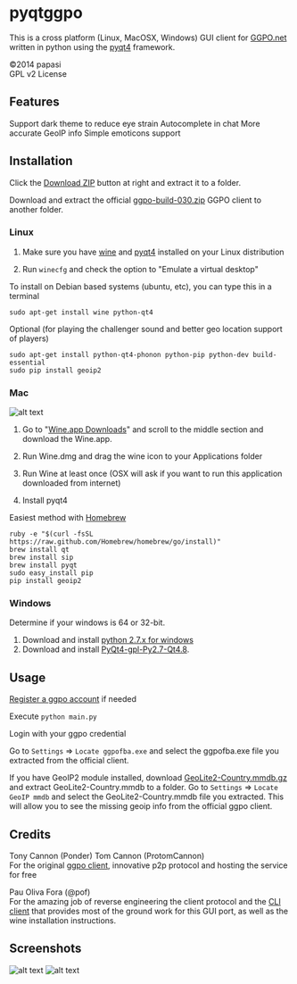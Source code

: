 pyqtggpo
========

This is a cross platform (Linux,  MacOSX, Windows) GUI client for
[GGPO.net](http://ggpo.net/) written in python using the
[pyqt4](http://www.riverbankcomputing.com/software/pyqt/download) framework.

&copy;2014 papasi<br />
GPL v2 License 

## Features
Support dark theme to reduce eye strain
Autocomplete in chat
More accurate GeoIP info
Simple emoticons support

## Installation
Click the [Download ZIP](https://github.com/doctorguile/pyqtggpo/archive/master.zip) button at right and extract it to a folder.

Download and extract the official [ggpo-build-030.zip](http://ggpo.net/ggpo-build-030.zip) GGPO client to another folder.

### Linux
1. Make sure you have [wine](http://www.winehq.org/) and
[pyqt4](http://www.riverbankcomputing.com/software/pyqt/download) installed 
on your Linux distribution

2. Run ```winecfg``` and check the option to "Emulate a virtual desktop"

To install on Debian based systems (ubuntu, etc), you can type this in a terminal

	sudo apt-get install wine python-qt4

Optional (for playing the challenger sound and better geo location support of players)

	sudo apt-get install python-qt4-phonon python-pip python-dev build-essential 
	sudo pip install geoip2


### Mac
![alt text](http://i.imgur.com/Yas0DOm.png "Wine.app Downloads")

1. Go to "[Wine.app Downloads](http://winebottler.kronenberg.org/downloads)" and scroll to the middle section and download the Wine.app.

2. Run Wine.dmg and drag the wine icon to your Applications folder

3. Run Wine at least once (OSX will ask if you want to run this application downloaded from internet)

4. Install pyqt4

Easiest method with [Homebrew](http://brew.sh/)

    ruby -e "$(curl -fsSL https://raw.github.com/Homebrew/homebrew/go/install)"
    brew install qt
    brew install sip
    brew install pyqt
    sudo easy_install pip
    pip install geoip2

### Windows
Determine if your windows is 64 or 32-bit. 

1. Download and install [python 2.7.x for windows](http://python.org/download/releases/2.7.6/)
2. Download and install [PyQt4-gpl-Py2.7-Qt4.8](http://www.riverbankcomputing.com/software/pyqt/download).

## Usage
[Register a ggpo account](http://ggpo.net/forums/ucp.php?mode=register) if needed

Execute ```python main.py```

Login with your ggpo credential

Go to `Settings` => `Locate ggpofba.exe` and select the ggpofba.exe file you extracted from the official client.

If you have GeoIP2 module installed, download
[GeoLite2-Country.mmdb.gz](http://geolite.maxmind.com/download/geoip/database/GeoLite2-Country.mmdb.gz)
and extract GeoLite2-Country.mmdb to a folder.
Go to `Settings` => `Locate GeoIP mmdb` and select the GeoLite2-Country.mmdb file you extracted.
This will allow you to see the missing geoip info from the official ggpo client.

## Credits
Tony Cannon (Ponder) Tom Cannon (ProtomCannon)<br />
For the original [ggpo client](http://ggpo.net), innovative p2p
protocol and hosting the service for free

Pau Oliva Fora (@pof)<br />
For the amazing job of reverse engineering the client protocol
and the [CLI client](http://poliva.github.io/ggpo/) that provides
most of the ground work for this GUI port, as well as the wine installation instructions.

## Screenshots
![alt text](http://i.imgur.com/E80zA9t.png "ggpo screenshot 0")
![alt text](http://i.imgur.com/ofh4mwQ.png "ggpo screenshot 1")

